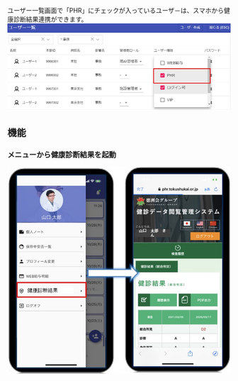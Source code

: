 ユーザー一覧画面で「PHR」にチェックが入っているユーザ－は、スマホから健康診断結果連携ができます。  
![Screenshot](img/phr1.jpg)  

## 機能

### メニューから健康診断結果を起動
![Screenshot](img/phr2.jpg)  